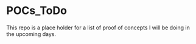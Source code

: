 # POCs_ToDo
This repo is a place holder for a list of proof of concepts I will be doing in the upcoming days.

